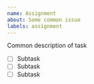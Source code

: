 ```yaml
---
name: Assignment
about: Some common issue
labels: assignment
---
```


Common description of task

- [ ] Subtask
- [ ] Subtask
- [ ] Subtask